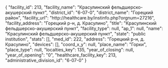 {
    "facility_id": 213,
    "facility_name": "Красулинский фельдшерско-акушерский пункт",
    "district_id": "6-07-0",
    "district_name": "Горецкий район",
    "facility_url": "http:\/\/healthcare.by\/instinfo.php?orgnum=27216",
    "facility_address": "Горецкий р-н, д. Красулино",
    "title": "Красулинский фельдшерско-акушерский пункт",
    "facility_type": null,
    "ap_1": null,
    "name": "Красулинский фельдшерско-акушерский пункт",
    "state": "public institution",
    "stats": [],
    "med_id": 222,
    "address": "Горецкий р-н, д. Красулино",
    "devices": [],
    "coord_x_y": null,
    "place_name": "Горки",
    "place_type": null,
    "localties_key": 135,
    "year_of_closing": null,
    "year_of_opening": "0",
    "healthcare_facility_key": 213,
    "administrative_division_id": "6-07-0"
}